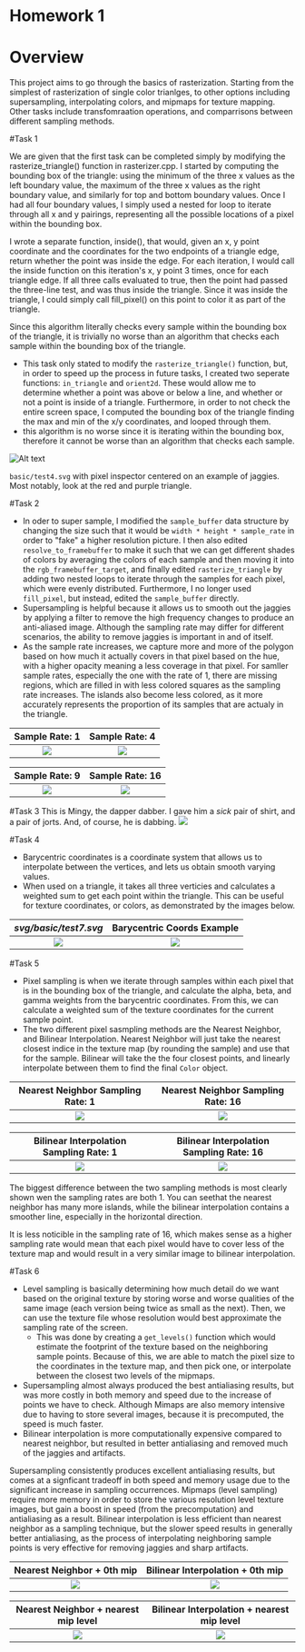 # Homework 1

# Overview

This project aims to go through the basics of rasterization. Starting from the simplest of rasterization of single color trianlges, to other options including supersampling, interpolating colors, and mipmaps for texture mapping. Other tasks include transfomraation operations, and comparrisons between different sampling methods.


#Task 1

We are given that the first task can be completed simply by modifying the rasterize_triangle() function in rasterizer.cpp. I started by computing the bounding box of the triangle: using the minimum of the three x values as the left boundary value, the maximum of the three x values as the right boundary value, and similarly for top and bottom boundary values. Once I had all four boundary values, I simply used a nested for loop to iterate through all x and y pairings, representing all the possible locations of a pixel within the bounding box.

I wrote a separate function, inside(), that would, given an x, y point coordinate and the coordinates for the two endpoints of a triangle edge, return whether the point was inside the edge. For each iteration, I would call the inside function on this iteration's x, y point 3 times, once for each triangle edge. If all three calls evaluated to true, then the point had passed the three-line test, and was thus inside the triangle. Since it was inside the triangle, I could simply call fill_pixel() on this point to color it as part of the triangle.

Since this algorithm literally checks every sample within the bounding box of the triangle, it is trivially no worse than an algorithm that checks each sample within the bounding box of the triangle.

- This task only stated to modify the `rasterize_triangle()` function, but, in order to speed up the process in future tasks, I created two seperate functions: `in_triangle` and `orient2d`. These would allow me to determine whether a point was above or below a line, and whether or not a point is inside of a triangle. Furthermore, in order to not check the entire screen space, I computed the bounding box of the triangle finding the max and min of the x/y coordinates, and looped through them. 
- this algorithm is no worse since it is iterating within the bounding box, therefore it cannot be worse than an algorithm that checks each sample.

![Alt text](1.png)

`basic/test4.svg` with pixel inspector centered on an example of jaggies. Most notably, look at the red and purple triangle.

#Task 2
- In oder to super sample, I modified the `sample_buffer` data structure by changing the size such that it would be `width * height * sample_rate` in order to "fake" a higher resolution picture. I then also edited `resolve_to_framebuffer` to make it such that we can get different shades of colors by averaging the colors of each sample and then moving it into the `rgb_framebuffer_target`, and finally edited `rasterize_triangle` by adding two nested loops to iterate through the samples for each pixel, which were evenly distributed. Furthermore, I no longer used `fill_pixel`, but instead, edited the `sample_buffer` directly.
- Supersampling is helpful because it allows us to smooth out the jaggies by applying a filter to remove the high frequency changes to produce an anti-aliased image. Although the sampling rate may differ for different scenarios, the ability to remove jaggies is important in and of itself.
- As the sample rate increases, we capture more and more of the polygon based on how much it actually covers in that pixel based on the hue, with a higher opacity meaning a less coverage in that pixel. For samller sample rates, especially the one with the rate of 1, there are missing regions, which are filled in with less colored squares as the sampling rate increases. The islands also become less colored, as it more accurately represents the proportion of its samples that are actualy in the triangle.


Sample Rate: 1             |  Sample Rate: 4
:-------------------------:|:-------------------------:
![](2.png)   |  ![](3.png)

Sample Rate: 9             |  Sample Rate: 16
:-------------------------:|:-------------------------:
![](4.png)   |  ![](5.png)




#Task 3
This is Mingy, the dapper dabber. I gave him a *sick* pair of shirt, and a pair of jorts. And, of course, he is dabbing.
![](6.png)

#Task 4
- Barycentric coordinates is a coordinate system that allows us to interpolate between the vertices, and lets us obtain smooth varying values.
- When used on a triangle, it takes all three verticies and calculates a weighted sum to get each point within the triangle. This can be useful for texture coordinates, or colors, as demonstrated by the images below. 

 *svg/basic/test7.svg*             |  Barycentric Coords Example
:-------------------------:|:-------------------------:
![](7.png)   |  ![](8.png)

#Task 5

- Pixel sampling is when we iterate through samples within each pixel that is in the bounding box of the triangle, and calculate the alpha, beta, and gamma weights from the barycentric coordinates. From this, we can calculate a weighted sum of the texture coordinates for the current sample point. 
- The two different pixel sasmpling methods are the Nearest Neighbor, and Bilinear Interpolation. Nearest Neighbor will just take the nearest closest indice in the texture map (by rounding the sample) and use that for the sample. Bilinear will take the the four closest points, and linearly interpolate between them to find the final `Color` object.


Nearest Neighbor Sampling Rate: 1 | Nearest Neighbor Sampling Rate: 16
:-------------------------:|:-------------------------:
![](9.png)   |  ![](12.png)

Bilinear Interpolation Sampling Rate: 1  |  Bilinear Interpolation Sampling Rate: 16
:-------------------------:|:-------------------------:
![](10.png)   |  ![](11.png)


The biggest difference between the two sampling methods is most clearly shown wen the sampling rates are both 1. You can seethat the nearest neighbor has many more islands, while the bilinear interpolation contains a smoother line, especially in the horizontal direction.

It is less noticible in the sampling rate of 16, which makes sense as a higher sampling rate would mean that each pixel would have to cover less of the texture map and would result in a very similar image to bilinear interpolation.

#Task 6   

- Level sampling is basically determining how much detail do we want based on the original texture by storing worse and worse qualities of the same image (each version being twice as small as the next). Then, we can use the texture file whose resolution would best approximate the sampling rate of the screen. 
  - This was done by creating a `get_levels()` function which would estimate the footprint of the texture based on the neighboring sample points. Because of this, we are able to match the pixel size to the coordinates in the texture map, and then pick one, or interpolate between the closest two levels of the mipmaps.
- Supersampling almost always produced the best antialiasing results, but was more costly in both memory and speed due to the increase of points we have to check. Although Mimaps are also memory intensive due to having to store several images, because it is precomputed, the speed is much faster.
- Bilinear interpolation is more computationally expensive compared to nearest neighbor, but resulted in better antialiasing and removed much of the jaggies and artifacts.


Supersampling consistently produces excellent antialiasing results, but comes at a signficant tradeoff in both speed and memory usage due to the significant increase in sampling occurrences. Mipmaps (level sampling) require more memory in order to store the various resolution level texture images, but gain a boost in speed (from the precomputation) and antialiasing as a result. Bilinear interpolation is less efficient than nearest neighbor as a sampling technique, but the slower speed results in generally better antialiasing, as the process of interpolating neighboring sample points is very effective for removing jaggies and sharp artifacts.



Nearest Neighbor + 0th mip | Bilinear Interpolation + 0th mip
:-------------------------:|:-------------------------:
![](13.png)   |  ![](14.png)

Nearest Neighbor + nearest mip level | Bilinear Interpolation + nearest mip level
:-------------------------:|:-------------------------:
![](15.png)   |  ![](16.png)

